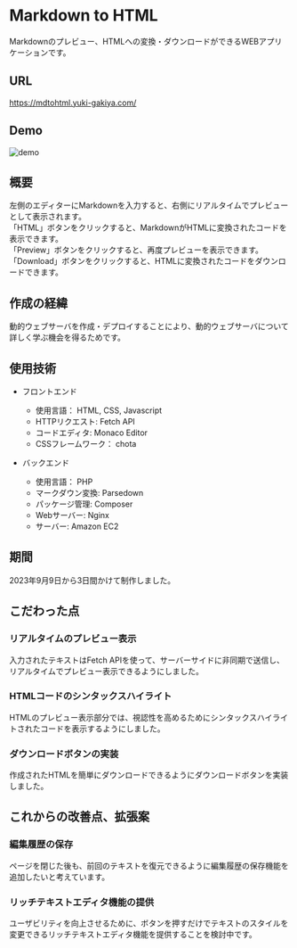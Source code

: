 # Markdown to HTML
Markdownのプレビュー、HTMLへの変換・ダウンロードができるWEBアプリケーションです。

## URL
https://mdtohtml.yuki-gakiya.com/

## Demo
![demo](https://github.com/AkinoJoey/MarkdownToHTML/assets/124570638/3709b3c6-0fb1-4510-8835-ccdcd764df34)

## 概要
左側のエディターにMarkdownを入力すると、右側にリアルタイムでプレビューとして表示されます。  
「HTML」ボタンをクリックすると、MarkdownがHTMLに変換されたコードを表示できます。  
「Preview」ボタンをクリックすると、再度プレビューを表示できます。  
「Download」ボタンをクリックすると、HTMLに変換されたコードをダウンロードできます。

## 作成の経緯
動的ウェブサーバを作成・デプロイすることにより、動的ウェブサーバについて詳しく学ぶ機会を得るためです。

## 使用技術
- フロントエンド
  - 使用言語： HTML, CSS, Javascript
  - HTTPリクエスト: Fetch API
  - コードエディタ: Monaco Editor
  - CSSフレームワーク： chota

- バックエンド
  - 使用言語： PHP
  - マークダウン変換: Parsedown
  - パッケージ管理: Composer
  - Webサーバー: Nginx
  - サーバー: Amazon EC2

## 期間
2023年9月9日から3日間かけて制作しました。

## こだわった点
### リアルタイムのプレビュー表示
入力されたテキストはFetch APIを使って、サーバーサイドに非同期で送信し、リアルタイムでプレビュー表示できるようにしました。

### HTMLコードのシンタックスハイライト
HTMLのプレビュー表示部分では、視認性を高めるためにシンタックスハイライトされたコードを表示するようにしました。

### ダウンロードボタンの実装
作成されたHTMLを簡単にダウンロードできるようにダウンロードボタンを実装しました。

## これからの改善点、拡張案
### 編集履歴の保存
ページを閉じた後も、前回のテキストを復元できるように編集履歴の保存機能を追加したいと考えています。

### リッチテキストエディタ機能の提供
ユーザビリティを向上させるために、ボタンを押すだけでテキストのスタイルを変更できるリッチテキストエディタ機能を提供することを検討中です。
